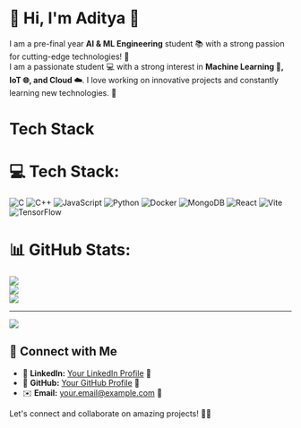# 👋 Hi, I'm Aditya 🚀

I am a pre-final year **AI & ML Engineering** student 📚 with a strong passion for cutting-edge technologies! 🚀  
I am a passionate student 💻 with a strong interest in **Machine Learning 🤖, IoT 🌐, and Cloud ☁️**. I love working on innovative projects and constantly learning new technologies. 🚀  

# Tech Stack

# 💻 Tech Stack:
![C](https://img.shields.io/badge/c-%2300599C.svg?style=for-the-badge&logo=c&logoColor=white) ![C++](https://img.shields.io/badge/c++-%2300599C.svg?style=for-the-badge&logo=c%2B%2B&logoColor=white) ![JavaScript](https://img.shields.io/badge/javascript-%23323330.svg?style=for-the-badge&logo=javascript&logoColor=%23F7DF1E) ![Python](https://img.shields.io/badge/python-3670A0?style=for-the-badge&logo=python&logoColor=ffdd54) ![Docker](https://img.shields.io/badge/docker-%230db7ed.svg?style=for-the-badge&logo=docker&logoColor=white) ![MongoDB](https://img.shields.io/badge/MongoDB-%234ea94b.svg?style=for-the-badge&logo=mongodb&logoColor=white) ![React](https://img.shields.io/badge/react-%2320232a.svg?style=for-the-badge&logo=react&logoColor=%2361DAFB) ![Vite](https://img.shields.io/badge/vite-%23646CFF.svg?style=for-the-badge&logo=vite&logoColor=white) ![TensorFlow](https://img.shields.io/badge/TensorFlow-%23FF6F00.svg?style=for-the-badge&logo=TensorFlow&logoColor=white)
# 📊 GitHub Stats:
![](https://github-readme-stats.vercel.app/api?username=Aditya-2-6&theme=merko&hide_border=false&include_all_commits=false&count_private=false)<br/>
![](https://nirzak-streak-stats.vercel.app/?user=Aditya-2-6&theme=merko&hide_border=false)<br/>
![](https://github-readme-stats.vercel.app/api/top-langs/?username=Aditya-2-6&theme=merko&hide_border=false&include_all_commits=false&count_private=false&layout=compact)

---
[![](https://visitcount.itsvg.in/api?id=Aditya-2-6&icon=0&color=0)](https://visitcount.itsvg.in)

<!-- Proudly created with GPRM ( https://gprm.itsvg.in ) -->

## 🔗 Connect with Me
- 🔗 **LinkedIn:** [Your LinkedIn Profile](https://www.linkedin.com/in/yourprofile) 💼  
- 🐙 **GitHub:** [Your GitHub Profile](https://github.com/yourgithub) 🚀  
- ✉️ **Email:** your.email@example.com 📩  

Let's connect and collaborate on amazing projects! 🚀💡  
